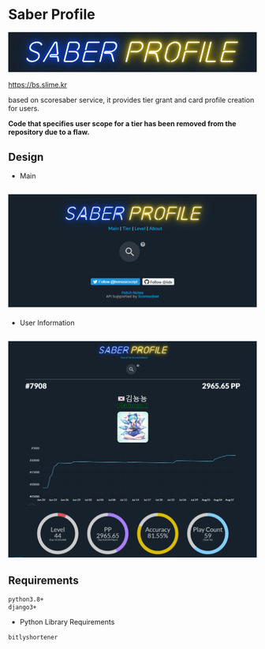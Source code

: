 # Saber Profile

![header](/static/img/saber_profile_ban.png)

https://bs.slime.kr

based on scoresaber service, it provides tier grant and card profile creation for users.

**Code that specifies user scope for a tier has been removed from the repository due to a flaw.**


## Design

 - Main
 
![](/static/img/main1.png)
---

 - User Information
 
 ![](/static/img/main2.png)
---

## Requirements
```
python3.8+
django3+
```
- Python Library Requirements
```
bitlyshortener
```
